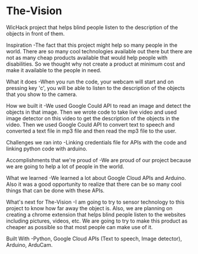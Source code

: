 # The-Vision
WicHack project that helps blind people listen to the description of the objects in front of them.

Inspiration -The fact that this project might help so many people in the world. There are so many cool technologies available out there but there are not as many cheap products available that would help people with disabilities. So we thought why not create a product at minimum cost and make it available to the people in need. 

What it does -When you run the code, your webcam will start and on pressing key 'c', you will be able to listen to the description of the objects that you show to the camera. 

How we built it -We used Google Could API to read an image and detect the objects in that image. Then we wrote code to take live video and used image detector on this video to get the description of the objects in the video. Then we used Google Could API to convert text to speech and converted a text file in mp3 file and then read the mp3 file to the user. 

Challenges we ran into -Linking credentials file for APIs with the code and linking python code with arduino.

Accomplishments that we're proud of -We are proud of our project because we are going to help a lot of people in the world.

What we learned -We learned a lot about Google Cloud APIs and Arduino. Also it was a good opportunity to realize that there can be so many cool things that can be done with these APIs.

What's next for The-Vision -I am going to try to sensor technology to this project to know how far away the object is. Also, we are planning on creating a chrome extension that helps blind people listen to the websites including pictures, videos, etc. We are going to try to make this product as cheaper as possible so that most people can make use of it.

Built With -Python, Google Cloud APIs (Text to speech, Image detector), Arduino, ArduCam.
